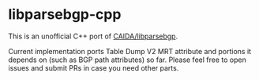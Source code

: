 # libparsebgp-cpp

This is an unofficial C++ port of [CAIDA/libparsebgp][1].

Current implementation ports Table Dump V2 MRT attribute and portions it
depends on (such as BGP path attributes) so far. Please feel free to open
issues and submit PRs in case you need other parts.

[1]: https://github.com/CAIDA/libparsebgp/
